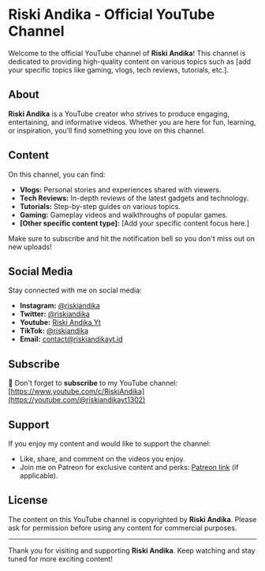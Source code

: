 # Riski Andika - Official YouTube Channel

Welcome to the official YouTube channel of **Riski Andika**! This channel is dedicated to providing high-quality content on various topics such as [add your specific topics like gaming, vlogs, tech reviews, tutorials, etc.]. 

## About

**Riski Andika** is a YouTube creator who strives to produce engaging, entertaining, and informative videos. Whether you are here for fun, learning, or inspiration, you’ll find something you love on this channel.

## Content

On this channel, you can find:

- **Vlogs:** Personal stories and experiences shared with viewers.
- **Tech Reviews:** In-depth reviews of the latest gadgets and technology.
- **Tutorials:** Step-by-step guides on various topics.
- **Gaming:** Gameplay videos and walkthroughs of popular games.
- **[Other specific content type]:** [Add your specific content focus here.]

Make sure to subscribe and hit the notification bell so you don't miss out on new uploads!

## Social Media

Stay connected with me on social media:

- **Instagram:** [@riskiandika](https://www.instagram.com/@riski_andika_yt)
- **Twitter:** [@riskiandika](https://twitter.com/Riskiandikayt)
- **Youtube:** [Riski Andika Yt](https://youtube.com/@riskiandikayt1302)
- **TikTok:** [@riskiandika](https://tiktok.com/@Riski_andika_yt)
- **Email:** [contact@riskiandikayt.id](mailto:contact@riskiandikayt.id)

## Subscribe

🔔 Don't forget to **subscribe** to my YouTube channel:  
[https://www.youtube.com/c/RiskiAndika](https://youtube.com/@riskiandikayt1302)

## Support

If you enjoy my content and would like to support the channel:

- Like, share, and comment on the videos you enjoy.
- Join me on Patreon for exclusive content and perks: [Patreon link](https://patreon.com/Riskiandikayt) (if applicable).

## License

The content on this YouTube channel is copyrighted by **Riski Andika**. Please ask for permission before using any content for commercial purposes.

---

Thank you for visiting and supporting **Riski Andika**. Keep watching and stay tuned for more exciting content!


